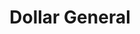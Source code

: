 ---
title: "Dollar General"
url: /mesquite/dollar-general-north-belt-line-road/
shop: variety store
---